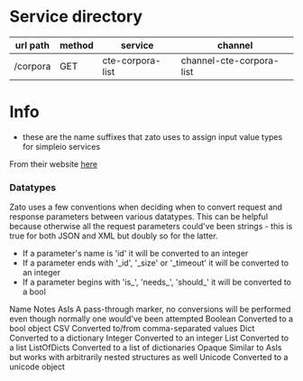# Service directory



url path | method | service | channel
--- | --- | --- | ---
/corpora | GET | cte-corpora-list | channel-cte-corpora-list


# Info

- these are the name suffixes that zato uses to assign input value types
  for simpleio services

From their website [here](https://zato.io/docs/progguide/sio.html)


### Datatypes
Zato uses a few conventions when deciding when to convert request and response parameters between various datatypes. This can be helpful because otherwise all the request parameters could've been strings - this is true for both JSON and XML but doubly so for the latter.

- If a parameter's name is 'id' it will be converted to an integer
- If a parameter ends with '_id', '_size' or '_timeout' it will be converted to an integer
- If a parameter begins with 'is_', 'needs_', 'should_' it will be converted to a bool

Name	Notes
AsIs	A pass-through marker, no conversions will be performed even though normally one would've been attempted
Boolean	Converted to a bool object
CSV	Converted to/from comma-separated values
Dict	Converted to a dictionary
Integer	Converted to an integer
List	Converted to a list
ListOfDicts	Converted to a list of dictionaries
Opaque	Similar to AsIs but works with arbitrarily nested structures as well
Unicode	Converted to a unicode object



